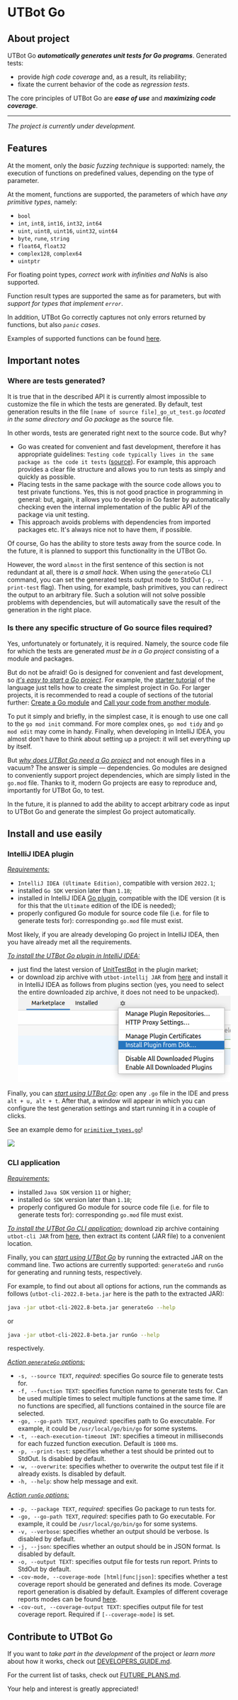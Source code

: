 # UTBot Go

## About project

UTBot Go _**automatically generates unit tests for Go programs**_. Generated tests:

* provide _high code coverage_ and, as a result, its reliability;
* fixate the current behavior of the code as _regression tests_.

The core principles of UTBot Go are _**ease of use**_ and _**maximizing code coverage**_.

***

_The project is currently under development._

## Features

At the moment, only the _basic fuzzing technique_ is supported: namely, the execution of functions on predefined values,
depending on the type of parameter.

At the moment, functions are supported, the parameters of which have _any primitive types_, namely:

* `bool`
* `int`, `int8`, `int16`, `int32`, `int64`
* `uint`, `uint8`, `uint16`, `uint32`, `uint64`
* `byte`, `rune`, `string`
* `float64`, `float32`
* `complex128`, `complex64`
* `uintptr`

For floating point types, _correct work with infinities and NaNs_ is also supported.

Function result types are supported the same as for parameters, but with _support for types that implement `error`_.

In addition, UTBot Go correctly captures not only errors returned by functions, but also _`panic` cases_.

Examples of supported functions can be found [here](go-samples/simple/primitive_types.go).

## Important notes

### Where are tests generated?

It is true that in the described API it is currently almost impossible to customize the file in which the tests are
generated. By default, test generation results in the file `[name of source file]_go_ut_test.go` _located in the same
directory and Go package_ as the source file.

In other words, tests are generated right next to the source code. But why?

* Go was created for convenient and fast development, therefore it has appropriate guidelines: `Testing code typically
  lives in the same package as the code it tests` ([source](https://gobyexample.com/testing)). For example, this
  approach provides a clear file structure and allows you to run tests as simply and quickly as possible.
* Placing tests in the same package with the source code allows you to test private functions. Yes, this is not good
  practice in programming in general: but, again, it allows you to develop in Go faster by automatically checking even
  the internal implementation of the public API of the package via unit testing.
* This approach avoids problems with dependencies from imported packages etc. It's always nice not to have them, if
  possible.

Of course, Go has the ability to store tests away from the source code. In the future, it is planned to support this
functionality in the UTBot Go.

However, the word `almost` in the first sentence of this section is not redundant at all, there is _a small hack_. When
using the `generateGo` CLI command, you can set the generated tests output mode to StdOut (`-p, --print-test` flag).
Then using, for example, bash primitives, you can redirect the output to an arbitrary file. Such a solution will not
solve possible problems with dependencies, but will automatically save the result of the generation in the right place.

### Is there any specific structure of Go source files required?

Yes, unfortunately or fortunately, it is required. Namely, the source code file for which the tests are generated _must
be in a Go project_ consisting of a module and packages.

But do not be afraid! Go is designed for convenient and fast development, so <ins>_it's easy to start a Go
project_</ins>. For example, the [starter tutorial](https://go.dev/doc/tutorial/getting-started) of the language just
tells how to create the simplest project in Go. For larger projects, it is recommended to read a couple of sections of
the tutorial further: [Create a Go module](https://go.dev/doc/tutorial/create-module)
and [Call your code from another module](https://go.dev/doc/tutorial/call-module-code).

To put it simply and briefly, in the simplest case, it is enough to use one call to the `go mod init` command. For more
complex ones, `go mod tidy` and `go mod edit` may come in handy. Finally, when developing in IntelliJ IDEA, you almost
don’t have to think about setting up a project: it will set everything up by itself.

But <ins>_why does UTBot Go need a Go project_</ins> and not enough files in a vacuum? The answer is simple &mdash;
dependencies. Go modules are designed to conveniently support project dependencies, which are simply listed in
the `go.mod` file. Thanks to it, modern Go projects are easy to reproduce and, importantly for UTBot Go, to test.

In the future, it is planned to add the ability to accept arbitrary code as input to UTBot Go and generate the simplest
Go project automatically.

## Install and use easily

### IntelliJ IDEA plugin

<ins>_Requirements:_</ins>

* `IntelliJ IDEA (Ultimate Edition)`, compatible with version `2022.1`;
* installed `Go SDK` version later than `1.18`;
* installed in IntelliJ IDEA [Go plugin](https://plugins.jetbrains.com/plugin/9568-go), compatible with the IDE
  version (it is for this that the `Ultimate` edition of the IDE is needed);
* properly configured Go module for source code file (i.e. for file to generate tests for): corresponding `go.mod` file
  must exist.

Most likely, if you are already developing Go project in IntelliJ IDEA, then you have already met all the requirements.

<ins>_To install the UTBot Go plugin in IntelliJ IDEA:_</ins>

* just find the latest version of [UnitTestBot](https://plugins.jetbrains.com/plugin/19445-unittestbot) in the plugin
  market;
* or download zip archive with `utbot-intellij JAR`
  from [here](https://github.com/UnitTestBot/UTBotJava/actions/runs/3012565900) and install it in IntelliJ IDEA as
  follows from plugins section (yes, you need to select the entire downloaded zip archive, it does not need to be
  unpacked).
  ![](docs/images/install-intellij-plugin-from-disk.png)

Finally, you can <ins>_start using UTBot Go_</ins>: open any `.go` file in the IDE and press `alt + u, alt + t`. After
that, a window will appear in which you can configure the test generation settings and start running it in a couple
of clicks.

See an example demo for [`primitive_types.go`](go-samples)!

![](docs/images/intellij-plugin-primitive-types-demo.gif)

### CLI application

<ins>_Requirements:_</ins>

* installed `Java SDK` version `11` or higher;
* installed `Go SDK` version later than `1.18`;
* properly configured Go module for source code file (i.e. for file to generate tests for): corresponding `go.mod` file
  must exist.

<ins>_To install the UTBot Go CLI application:_</ins> download zip archive containing `utbot-cli JAR`
from [here](https://github.com/UnitTestBot/UTBotJava/actions/runs/3012565900), then extract its content (JAR file) to a
convenient location.

Finally, you can <ins>_start using UTBot Go_</ins> by running the extracted JAR on the command line. Two actions are
currently supported: `generateGo` and `runGo` for generating and running tests, respectively.

For example, to find out about all options for actions, run the commands as follows
(`utbot-cli-2022.8-beta.jar` here is the path to the extracted JAR):

```bash
java -jar utbot-cli-2022.8-beta.jar generateGo --help
```

or

```bash
java -jar utbot-cli-2022.8-beta.jar runGo --help
```

respectively.

<ins>_Action `generateGo` options:_</ins>

* `-s, --source TEXT`, _required_: specifies Go source file to generate tests for.
* `-f, --function TEXT`: specifies function name to generate tests for. Can be used multiple times to select multiple
  functions at the same time. If no functions are specified, all functions contained in the source file are selected.
* `-go, --go-path TEXT`, _required_: specifies path to Go executable. For example, it could be `/usr/local/go/bin/go`
  for some systems.
* `-t, --each-execution-timeout INT`: specifies a timeout in milliseconds for each fuzzed function execution. Default is
  `1000` ms.
* `-p, --print-test`: specifies whether a test should be printed out to StdOut. Is disabled by default.
* `-w, --overwrite`: specifies whether to overwrite the output test file if it already exists. Is disabled by default.
* `-h, --help`: show help message and exit.

<ins>_Action `runGo` options:_</ins>

* `-p, --package TEXT`, _required_: specifies Go package to run tests for.
* `-go, --go-path TEXT`, _required_: specifies path to Go executable. For example, it could be `/usr/local/go/bin/go`
  for some systems.
* `-v, --verbose`: specifies whether an output should be verbose. Is disabled by default.
* `-j, --json`: specifies whether an output should be in JSON format. Is disabled by default.
* `-o, --output TEXT`: specifies output file for tests run report. Prints to StdOut by default.
* `-cov-mode, --coverage-mode [html|func|json]`: specifies whether a test coverage report should be generated and
  defines its mode. Coverage report generation is disabled by default. Examples of different coverage reports modes can
  be found [here](go-samples/simple/reports).
* `-cov-out, --coverage-output TEXT`: specifies output file for test coverage report. Required if `[--coverage-mode]` is
  set.

## Contribute to UTBot Go

If you want to _take part in the development_ of the project or _learn more_ about how it works, check
out [DEVELOPERS_GUIDE.md](docs/DEVELOPERS_GUIDE.md).

For the current list of tasks, check out [FUTURE_PLANS.md](docs/FUTURE_PLANS.md).

Your help and interest is greatly appreciated!
